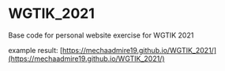 # WGTIK_2021
Base code for personal website exercise for WGTIK 2021

example result:
[https://mechaadmire19.github.io/WGTIK_2021/](https://mechaadmire19.github.io/WGTIK_2021/)
